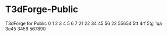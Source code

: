 # T3dForge-Public
T3dForge for Public
0
1
2
3
4
5
6
7
21
22
34
45
56
22
55654
5tt
4rf
5tg
1qa
3e45
3456
567890
